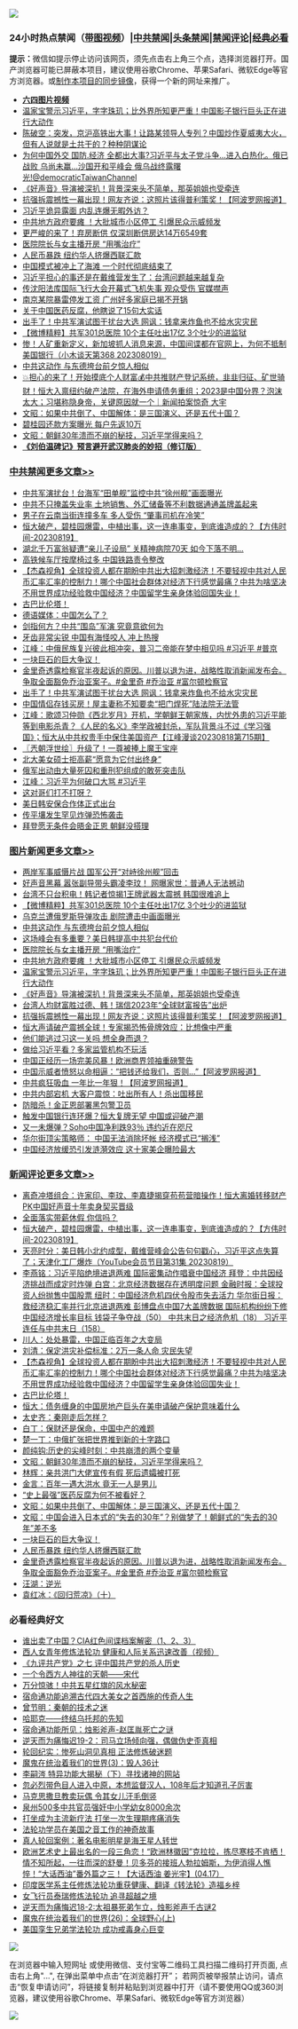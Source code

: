 ![](https://raw.githubusercontent.com/jsvpn/jsproxy/dev/64photo/fqnews-qr.jpg)

<div id="tt">
<h3>24小时热点禁闻（<a href="https://aaa.v2dns.tk/?QAjUl=BgRp5UNKRn&T5Vk=fPVH&Q59Ab=WxGE" target="_blank">带图视频</a>）|<a href="#%E4%B8%AD%E5%85%B1%E7%A6%81%E9%97%BB%E6%9B%B4%E5%A4%9A%E6%96%87%E7%AB%A0">中共禁闻</a>|<a href="#%E5%9B%BE%E7%89%87%E6%96%B0%E9%97%BB%E6%9B%B4%E5%A4%9A%E6%96%87%E7%AB%A0">头条禁闻</a>|<a href="#%E6%96%B0%E9%97%BB%E8%AF%84%E8%AE%BA%E6%9B%B4%E5%A4%9A%E6%96%87%E7%AB%A0">禁闻评论|<a href="#%E5%BF%85%E7%9C%8B%E7%BB%8F%E5%85%B8%E5%A5%BD%E6%96%87">经典必看</a></h3>
<div><b>提示：</b>微信如提示停止访问该网页，须先点击右上角三个点，选择浏览器打开。国产浏览器可能已屏蔽本项目，建议使用谷歌Chrome、苹果Safari、微软Edge等官方浏览器。或<a href="%E5%88%B6%E4%BD%9Cgit%E7%A6%81%E9%97%BB%E9%95%9C%E5%83%8F.md">制作本项目的同步镜像</a>，获得一个新的网址来推广。</div>
<ul>
<li><b><a href="http://d2.v2rss.gq/64.mp4" target="_blank">六四图片视频</a></b></li>
<li><a href="/topimagenews/20230819/1922541.md">温家宝警示习近平，字字珠玑；比外界所知更严重！中国影子银行巨头正在进行大动作</a></li>
<li><a href="/sohnews/20230819/1922545.md">陈破空：突发，京沪高铁出大事！让路某领导人专列？中国炒作夏威夷大火，但有人说就是土共干的？种种阴谋论</a></li>
<li><a href="/sohnews/20230819/1922523.md">为何中国外交 国防.经济 全都出大事?习近平与太子党斗争…进入白热化。俄已战败 乌尚未赢…沙国开和平峰会  俄乌战终露曙光!@democraticTaiwanChannel</a></li>
<li><a href="/topimagenews/20230819/1922498.md">《好声音》导演被深扒！背景深来头不简单，那英姐姐也受牵连</a></li>
<li><a href="/topimagenews/20230819/1922480.md">抗强拆震撼性一幕出现！网友齐说：这照片该得普利策奖！【阿波罗网报道】</a></li>
<li><a href="/baitai/20230819/1922547.md">习近平诡异露面 内乱连爆无暇外访？</a></li>
<li><a href="/topimagenews/20230820/1922621.md">中共地方政府要瘫 ！大批城市小区停工 引爆民众示威频发</a></li>
<li><a href="/cnnews/20230820/1922622.md">更严峻的来了！弃房断供 仅深圳断供房达14万6549套</a></li>
<li><a href="/topimagenews/20230820/1922656.md">医院院长与女主播开房 “用嘴治疗”</a></li>
<li><a href="/comments/20230819/1922546.md">人民币暴跌 纽约华人挤爆西联汇款</a></li>
<li><a href="/ccpdope/20230820/1922607.md">中国模式被冲上了海滩 一个时代彻底结束了</a></li>
<li><a href="/headline/20230819/1922554.md">习近平担心的事还是在戴维营发生了：台湾问题越来越复杂</a></li>
<li><a href="/baitai/20230820/1922619.md">传沈阳法库国际飞行大会开幕式飞机失事 观众受伤 官媒噤声</a></li>
<li><a href="/baitai/20230820/1922626.md">南京某院暴雷停发工资 广州好多家庭已揭不开锅</a></li>
<li><a href="/cnnews/20230819/1922453.md">关于中国医药反腐，他瞎说了15句大实话</a></li>
<li><a href="/cbnews/20230819/1922471.md">出手了！中共军演试图干扰台大选 网讽：钱拿来炸鱼也不给水灾灾民</a></li>
<li><a href="/topimagenews/20230820/1922712.md">【微博精粹】共军301总医院 10个主任吐出17亿 3个吐少的进监狱</a></li>
<li><a href="/sohnews/20230819/1922551.md">惨！人矿重新定义，新加坡抓人消息来源，中国间谍都在官网上，为何不抵制美国银行（小木谈天第368 202308019）</a></li>
<li><a href="/topimagenews/20230820/1922680.md">中共这动作 与东德垮台前夕惊人相似</a></li>
<li><a href="/sohnews/20230819/1922424.md">💥担心的来了！开始摸底个人财富💰中共推财产登记系统，韭韭归征、矿世骑财！恒大入禀纽约破产法院，在海外申请债务重组；2023是中国分界？泡沫太大；习堪称隐身帝，关键原因就一个｜新闻拍案惊奇 大宇</a></li>
<li><a href="/comments/20230819/1922568.md">文昭：如果中共倒了、中国解体：是三国演义、还是五代十国？</a></li>
<li><a href="/headline/20230819/1922508.md">碧桂园还款方案曝光 每户先返10万</a></li>
<li><a href="/comments/20230820/1922640.md">文昭：朝鲜30年溃而不崩的秘技，习近平学得来吗？</a></li>
<li><b><a href="/comments/20200207/1272816.md" target="_blank">《刘伯温碑记》预言避开武汉肺炎的妙招（修订版）</a></b></li>
</ul>
</div>

<div class="catlist">
<h3><a href="/cbnews/" target="_blank">中共禁闻</a><span><a href="/cbnews/" target="_blank" rel="nofollow">更多文章>></a></span></h3>
<ul>
<li><a href="/cbnews/20230820/1922772.md" target="_blank">中共军演扰台！台海军“田单舰”监控中共“徐州舰”画面曝光</a></li>
<li><a href="/cbnews/20230820/1922765.md" target="_blank">中共不只掩盖失业率 土地销售、外汇储备等不利数据通通盖牌盖起来</a></li>
<li><a href="/cbnews/20230820/1922739.md" target="_blank">男子在云南当街连撞多车 多人受伤 “肇事司机在冷笑”</a></li>
<li><a href="/comments/20230820/1922728.md" target="_blank">恒大破产，碧桂园爆雷，中植出事，这一连串事变，到底谁造成的？【方伟时间-20230819】</a></li>
<li><a href="/cbnews/20230820/1922714.md" target="_blank">湖北千万富翁疑遭“亲儿子设局” 关精神病院70天 如今下落不明&#8230;</a></li>
<li><a href="/cbnews/20230820/1922713.md" target="_blank">高铁候车厅按摩椅过多 中国铁路责令整改</a></li>
<li><a href="/comments/20230820/1922697.md" target="_blank">【杰森视角】全球投资人都在期盼中共出大招刺激经济！不要轻视中共对人民币汇率汇率的控制力！哪个中国社会群体对经济下行感觉最痛？中共为啥坚决不用世界成功经验救中国经济？中国留学生亲身体验回国失业！</a></li>
<li><a href="/comments/20230820/1922695.md" target="_blank">古巴比伦塔！</a></li>
<li><a href="/cbnews/20230820/1922682.md" target="_blank">德语媒体：中国怎么了？</a></li>
<li><a href="/cbnews/20230820/1922669.md" target="_blank">剑指何方？中共“围岛”军演 究竟意欲何为</a></li>
<li><a href="/cbnews/20230820/1922657.md" target="_blank">牙齿非常尖锐 中国有海怪咬人 冲上热搜</a></li>
<li><a href="/cbnews/20230819/1922567.md" target="_blank">江峰：中俄民族复兴彼此相冲突，普习二帝能在梦中相见吗 #习近平 #普京</a></li>
<li><a href="/comments/20230819/1922550.md" target="_blank">一块巨石的巨大争议！</a></li>
<li><a href="/comments/20230819/1922539.md" target="_blank">金里奇透露检察官半夜起诉的原因。川普以退为进，战略性取消新闻发布会。争取全面豁免乔治亚案子。#金里奇 #乔治亚 #富尔顿检察官</a></li>
<li><a href="/cbnews/20230819/1922471.md" target="_blank">出手了！中共军演试图干扰台大选 网讽：钱拿来炸鱼也不给水灾灾民</a></li>
<li><a href="/cbnews/20230819/1922470.md" target="_blank">中国情侣存钱买房！屋主妻称不知要卖“把门焊死”陆法院无法管</a></li>
<li><a href="/cbnews/20230819/1922390.md" target="_blank">江峰：歌颂习仲勋《西北岁月》开机，学朝鲜王朝家族，内忧外患的习近平能等到电影杀青？《人民的名义》李学政被封杀，军队背景斗不过《学习强国》；恒大从中共权贵手中保住美国资产【江峰漫谈20230818第715期】</a></li>
<li><a href="/cbnews/20230819/1922356.md" target="_blank">〖兲朝浮世绘〗升级了！一尊被捧上魔王宝座</a></li>
<li><a href="/cbnews/20230819/1922332.md" target="_blank">北大美女硕士拒高薪“愿意为它付出终身”</a></li>
<li><a href="/cbnews/20230819/1922318.md" target="_blank">俄军出动由大量死囚和重刑犯组成的敢死突击队</a></li>
<li><a href="/cbnews/20230819/1922315.md" target="_blank">江峰：习近平为何破口大骂 #习近平</a></li>
<li><a href="/comments/20230819/1922308.md" target="_blank">这对哥们打不打呀？</a></li>
<li><a href="/cbnews/20230819/1922293.md" target="_blank">美日韩安保合作体正式出台</a></li>
<li><a href="/cbnews/20230819/1922292.md" target="_blank">传平壤发生罕见炸弹恐怖袭击</a></li>
<li><a href="/cbnews/20230819/1922291.md" target="_blank">拜登愿无条件会晤金正恩 朝鲜没搭理</a></li>

</ul>
</div>
<div class="catlist">
<h3><a href="/topimagenews/" target="_blank">图片新闻</a><span><a href="/topimagenews/" target="_blank" rel="nofollow">更多文章>></a></span></h3>
<ul>
<li><a href="/topimagenews/20230820/1922764.md" target="_blank">两岸军事威慑片战 国军公开“对峙徐州舰”回击</a></li>
<li><a href="/topimagenews/20230820/1922751.md" target="_blank">好声音黑幕 嚣张副导带头霸凌李玟！ 网曝家世：普通人无法撼动</a></li>
<li><a href="/topimagenews/20230820/1922738.md" target="_blank">台湾不只台积电！韩记者惊揭1王牌武器太震撼 韩国很难追上</a></li>
<li><a href="/topimagenews/20230820/1922712.md" target="_blank">【微博精粹】共军301总医院 10个主任吐出17亿 3个吐少的进监狱</a></li>
<li><a href="/topimagenews/20230820/1922681.md" target="_blank">乌克兰遭俄罗斯导弹攻击 剧院遭击中画面曝光</a></li>
<li><a href="/topimagenews/20230820/1922680.md" target="_blank">中共这动作 与东德垮台前夕惊人相似</a></li>
<li><a href="/topimagenews/20230820/1922667.md" target="_blank">这场峰会有多重要？美日韩提高中共犯台代价</a></li>
<li><a href="/topimagenews/20230820/1922656.md" target="_blank">医院院长与女主播开房 “用嘴治疗”</a></li>
<li><a href="/topimagenews/20230820/1922621.md" target="_blank">中共地方政府要瘫 ！大批城市小区停工 引爆民众示威频发</a></li>
<li><a href="/topimagenews/20230819/1922541.md" target="_blank">温家宝警示习近平，字字珠玑；比外界所知更严重！中国影子银行巨头正在进行大动作</a></li>
<li><a href="/topimagenews/20230819/1922498.md" target="_blank">《好声音》导演被深扒！背景深来头不简单，那英姐姐也受牵连</a></li>
<li><a href="/topimagenews/20230819/1922481.md" target="_blank">台湾人均财富胜过德、韩！瑞信2023年“全球财富报告”出炉</a></li>
<li><a href="/topimagenews/20230819/1922480.md" target="_blank">抗强拆震撼性一幕出现！网友齐说：这照片该得普利策奖！【阿波罗网报道】</a></li>
<li><a href="/topimagenews/20230819/1922428.md" target="_blank">恒大声请破产震撼全球！专家揭恐怖骨牌效应：比想像中严重</a></li>
<li><a href="/topimagenews/20230819/1922414.md" target="_blank">他们能逃过习这一关吗 想全身而退？</a></li>
<li><a href="/topimagenews/20230819/1922403.md" target="_blank">做给习近平看？多家监管机构不玩活</a></li>
<li><a href="/topimagenews/20230819/1922402.md" target="_blank">中国正经历一场完美风暴！欧洲商界领袖重磅警告</a></li>
<li><a href="/topimagenews/20230819/1922392.md" target="_blank">中国示威者愤怒以命相逼：&#8221;把钱还给我们，否则…&#8221;【阿波罗网报道】</a></li>
<li><a href="/topimagenews/20230819/1922391.md" target="_blank">中共疯狂吸血 一年比一年狠！【阿波罗网报道】</a></li>
<li><a href="/topimagenews/20230819/1922358.md" target="_blank">中共内部宕机 大客户震惊：吐出所有人！杀出国移民</a></li>
<li><a href="/topimagenews/20230819/1922204.md" target="_blank">防暗杀！金正恩部署黑包警卫员</a></li>
<li><a href="/topimagenews/20230819/1922183.md" target="_blank">触发中国银行连环爆？恒大复牌无望 中国或迎破产潮</a></li>
<li><a href="/topimagenews/20230819/1922149.md" target="_blank">又一未爆弹？Soho中国净利跌93％ 违约近在咫尺</a></li>
<li><a href="/topimagenews/20230819/1922148.md" target="_blank">华尔街顶尖策略师： 中国无法消除坏帐 经济模式已“搁浅”</a></li>
<li><a href="/topimagenews/20230819/1922132.md" target="_blank">中国经济放缓恐引发涟漪效应 这十家美企曝险最大</a></li>

</ul>
</div>
<div class="catlist">
<h3><a href="/comments/" target="_blank">新闻评论</a><span><a href="/comments/" target="_blank" rel="nofollow">更多文章>></a></span></h3>
<ul>
<li><a href="/comments/20230820/1922750.md" target="_blank">离奇冲塔组合：许家印、李玟、李嘉捷揭穿苟苟营暗操作！恒大离婚转移财产PK中国好声音十年卖身契买晋级</a></li>
<li><a href="/comments/20230820/1922729.md" target="_blank">全面落实带薪休假 你信吗？</a></li>
<li><a href="/comments/20230820/1922728.md" target="_blank">恒大破产，碧桂园爆雷，中植出事，这一连串事变，到底谁造成的？【方伟时间-20230819】</a></li>
<li><a href="/comments/20230820/1922725.md" target="_blank">天亮时分：美日韩小北约成型，戴维营峰会公告句句戳心，习近平这点失算了；天津化工厂爆炸（YouTube会员节目第31集 20230819）</a></li>
<li><a href="/comments/20230820/1922710.md" target="_blank">李燕铭：习近平陷绝境进退两难 国际密集动作唱衰中国经济 拜登：中共因经济挑战而成定时炸弹 白宫：北京经济数据存在透明度问题 金融时报：全球投资人纷抛售中国股票 纽时：中国经济危机四伏令股市失去活力 华尔街日报：救经济稳汇率并行北京进退两难 彭博盘点中国7大盖牌数据 国际机构纷纷下修中国经济增长率目标 钱袋子争夺战（50） 中共末日之经济危机（18） 习近平连任与中共末日（158）</a></li>
<li><a href="/comments/20230820/1922703.md" target="_blank">川人：处处暴雷，中国正临百年之大变局</a></li>
<li><a href="/comments/20230820/1922702.md" target="_blank">刘清：保定洪灾补偿标准：2万一条人命 灾民失望</a></li>
<li><a href="/comments/20230820/1922697.md" target="_blank">【杰森视角】全球投资人都在期盼中共出大招刺激经济！不要轻视中共对人民币汇率汇率的控制力！哪个中国社会群体对经济下行感觉最痛？中共为啥坚决不用世界成功经验救中国经济？中国留学生亲身体验回国失业！</a></li>
<li><a href="/comments/20230820/1922695.md" target="_blank">古巴比伦塔！</a></li>
<li><a href="/comments/20230820/1922692.md" target="_blank">恒大：债务缠身的中国房地产巨头在美申请破产保护意味着什么</a></li>
<li><a href="/comments/20230820/1922691.md" target="_blank">太史齐：秦刚走后怎样？</a></li>
<li><a href="/comments/20230820/1922690.md" target="_blank">白丁：保财还是保命，中国中产的难题</a></li>
<li><a href="/comments/20230820/1922660.md" target="_blank">楚一丁：中俄扩张把世界推到新的十字路口</a></li>
<li><a href="/comments/20230820/1922641.md" target="_blank">颜纯钩:历史的尖峰时刻：中共崩溃的两个变量</a></li>
<li><a href="/comments/20230820/1922640.md" target="_blank">文昭：朝鲜30年溃而不崩的秘技，习近平学得来吗？</a></li>
<li><a href="/comments/20230820/1922633.md" target="_blank">林辉：亲共洪门大佬宣传有假 死后遗孀被打死</a></li>
<li><a href="/comments/20230820/1922632.md" target="_blank">金言：百年一遇大洪水 竟无一人是男儿</a></li>
<li><a href="/comments/20230820/1922631.md" target="_blank">“史上最强”医药反腐为何不被看好？</a></li>
<li><a href="/comments/20230819/1922568.md" target="_blank">文昭：如果中共倒了、中国解体：是三国演义、还是五代十国？</a></li>
<li><a href="/comments/20230819/1922557.md" target="_blank">文昭：中国会进入日本式的“失去的30年”？别做梦了！朝鲜式的“失去的30年”差不多</a></li>
<li><a href="/comments/20230819/1922550.md" target="_blank">一块巨石的巨大争议！</a></li>
<li><a href="/comments/20230819/1922546.md" target="_blank">人民币暴跌 纽约华人挤爆西联汇款</a></li>
<li><a href="/comments/20230819/1922539.md" target="_blank">金里奇透露检察官半夜起诉的原因。川普以退为进，战略性取消新闻发布会。争取全面豁免乔治亚案子。#金里奇 #乔治亚 #富尔顿检察官</a></li>
<li><a href="/comments/20230819/1922525.md" target="_blank">汪湖：逆光</a></li>
<li><a href="/comments/20230819/1922519.md" target="_blank">袁红冰：《回归荒凉》（十）</a></li>

</ul>
</div>

<div class="catlist">
<h3>必看经典好文</h3>
<ul>
<li><a href="/comments/20230715/1908335.md" target="_blank">谁出卖了中国？CIA红色间谍档案解密（1、2、3）</a></li>
<li><a href="/comments/20220520/1735217.md" target="_blank">西人女青年修炼法轮功 健康和人际关系迅速改善（视频）</a></li>
<li><a href="/bookonline/20131116/201048.md" target="_blank">《九评共产党》之七 评中国共产党的杀人历史</a></li>
<li><a href="/lifebaike/20211124/1656686.md" target="_blank">一个令西方人神往的天朝——宋代</a></li>
<li><a href="/ccpdope/20210708/1583079.md" target="_blank">万分惊骇！中共五星红旗的风水秘密</a></li>
<li><a href="/comments/20220105/1674810.md" target="_blank">宿命通功能追溯古代四大美女之首西施的传奇人生</a></li>
<li><a href="/comments/20230528/1889935.md" target="_blank">曾节明：秦朝的技术之迷</a></li>
<li><a href="/comments/20220516/1733397.md" target="_blank">哈耶克——终结乌托邦的先知</a></li>
<li><a href="/tculture/20151001/455916.md" target="_blank">宿命通功能所见：烛影斧声-赵匡胤死亡之谜</a></li>
<li><a href="/tculture/20190304/1091074.md" target="_blank">逆天而为痛悔迟19-2：司马立场倾向强，偶做伪史歪真相</a></li>
<li><a href="/tculture/xiulian/20180114/885650.md" target="_blank">轮回纪实：惨死山洞见真相 正法修炼破迷题</a></li>
<li><a href="/topimagenews/20180521/945342.md" target="_blank">魔鬼在统治着我们的世界(3)：毁人36计</a></li>
<li><a href="/tculture/xiulian/20160303/508938.md" target="_blank">李嗣涔 特异功能大揭秘（下）寻找诸神的网站</a></li>
<li><a href="/comments/20220722/1761714.md" target="_blank">忽必烈带色目人进入中原，本想监督汉人，108年后才知道孔子厉害</a></li>
<li><a href="/lifebaike/20180921/1001202.md" target="_blank">马克思撒旦教卖玩偶 令其女儿汗毛倒竖</a></li>
<li><a href="/comments/20200704/783272.md" target="_blank">泉州500多中共官员强奸中小学幼女8000余次</a></li>
<li><a href="/cbnews/20210810/1603566.md" target="_blank">打坐成为主流新疗法 打坐一次生理期疼痛消失</a></li>
<li><a href="/comments/20200511/1326751.md" target="_blank">法轮功学员在美国之音工作的神奇故事</a></li>
<li><a href="/comments/20200523/1332915.md" target="_blank">真人轮回案例：著名电影明星是海王星人转世</a></li>
<li><a href="/bannedvideo/20210418/1528557.md" target="_blank">欧洲艺术史上最出名的一段三角恋！“欧洲林徽因”克拉拉，拣尽寒枝不肯栖！情不知所起，一往而深的舒曼！贝多芬的接班人勃拉姆斯，为伊消得人憔悴！“大话西油”番外篇之三！【大话西油 姜光宇】(04.17）</a></li>
<li><a href="/comments/20220416/1720335.md" target="_blank">印度医学系主任修炼法轮功重获健康、翻译《转法轮》造福乡梓</a></li>
<li><a href="/topimagenews/20210720/1544658.md" target="_blank">女飞行员泰瑞修炼法轮功 追寻超越之境</a></li>
<li><a href="/tculture/20190304/1091070.md" target="_blank">逆天而为痛悔迟18-2:太祖暴死弟乍立，烛影斧声千古谜2</a></li>
<li><a href="/comments/20181210/1044798.md" target="_blank">魔鬼在统治着我们的世界(26)：全球野心(上)</a></li>
<li><a href="/comments/20210509/1542373.md" target="_blank">美国孪生兄弟学法轮功 成功戒毒身心巨变</a></li>

</ul>
</div>

![](https://raw.githubusercontent.com/jsvpn/jsproxy/dev/64photo/fqnews-qr.jpg)

在浏览器中输入短网址 或使用微信、支付宝等二维码工具扫描二维码打开页面, 点击右上角"...", 在弹出菜单中点击“在浏览器打开”； 若网页被举报禁止访问，请点击“恢复申请访问”，将链接复制并粘贴到浏览器中打开（请不要使用QQ或360浏览器，建议使用谷歌Chrome、苹果Safari、微软Edge等官方浏览器）

![](https://raw.githubusercontent.com/jsvpn/jsproxy/dev/64photo/wx.jpg)